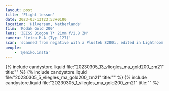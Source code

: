 ```yaml
---
layout: post
title: 'Flight lesson'
date: 2023-03-13T23:53+0100
location: 'Hilversum, Netherlands'
film: 'Kodak Gold 200'
lens: 'ZEISS Biogon T* 21mm f/2.8 ZM'
camera: 'Leica M-A (Typ 127)'
scan: 'scanned from negative with a Plustek 8200i, edited in Lightroom'
people: 
    - '@eniko.insta'
---
```


{% include candystore.liquid file:"20230305_13_vliegles_ma_gold200_zm21" title:"" %}
{% include candystore.liquid file:"20230305_5_vliegles_ma_gold200_zm21" title:"" %}
{% include candystore.liquid file:"20230305_1_vliegles_ma_gold200_zm21" title:"" %}